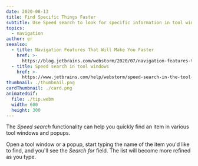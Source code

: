 ```yaml
---
date: 2020-08-13
title: Find Specific Things Faster
subtitle: Use Speed search to look for specific information in tool windows and popups.
topics:
  - navigation
author: er
seealso:
  - title: Navigation Features That Will Make You Faster
    href: >-
      https://blog.jetbrains.com/webstorm/2020/07/navigation-features-that-will-make-you-faster/
  - title: Speed search in tool windows
    href: >-
      https://www.jetbrains.com/help/webstorm/speed-search-in-the-tool-windows.html
thumbnail: ./thumbnail.png
cardThumbnail: ./card.png
animatedGif:
  file: ./tip.webm
  width: 600
  height: 300
---
```


The _Speed search_ functionality can help you quickly find an item in various tool windows and popups.

Open a tool window or a popup, start typing the name of the item you'd like to find, and you'll see the _Search for_ field. The list will become more refined as you type.
